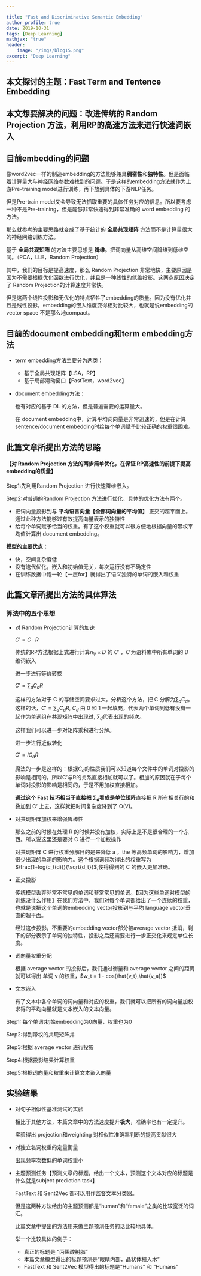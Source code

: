 ```yaml
---

title: "Fast and Discriminative Semantic Embedding"
author_profile: true
date: 2019-10-31
tags: [Deep Learning]
mathjax: "true"
header:
    image: "/imgs/blog15.png"
excerpt: "Deep Learning"
---
```


## 本文探讨的主题：Fast Term and Tentence Embedding

## 本文想要解决的问题：改进传统的 Random Projection 方法，利用RP的高速方法来进行快速词嵌入

## 目前embedding的问题

像word2vec一样的制造embedding的方法能够兼具**稠密性**和**独特性**。但是面临着计算量大与神经网络参数难找到的问题。于是这样的embedding方法就作为上游Pre-training model进行训练，再下放到具体的下游NLP任务。

但是Pre-train model又会导致无法抓取重要的具体任务对应的信息。所以要考虑一种不是Pre-training，但是能够非常快速得到非常准确的 word embedding 的方法。

那么就参考的主要思路就变成了基于统计的 **全局共现矩阵** 方法而不是计算量很大的神经网络训练方法。

基于 **全局共现矩阵** 的方法主要思想是 **降维**。把词向量从高维空间降维到低维空间。（PCA，LLE，Random Projection）

其中，我们的目标是提高速度，那么 Random Projection 非常地快，主要原因是因为不需要根据优化函数进行优化，并且是一种线性的低维投影。这两点原因决定了 Random Projection的计算速度非常快。

但是这两个线性投影和无优化的特点牺牲了embedding的质量。因为没有优化并且是线性投影，embedding的嵌入维度变得相对比较大，也就是说embedding的vector space 不是那么地compact。

## 目前的document embedding和term embedding方法

* term embedding方法主要分为两类：

  * 基于全局共现矩阵【LSA，RP】
  * 基于局部滑动窗口【FastText，word2vec】

* document embedding方法：

  也有对应的基于 DL 的方法，但是普遍需要的运算量大。

  在 document embedding中，计算平均词向量是非常迅速的，但是在计算 sentence/document embedding时给每个单词赋予比较正确的权重很困难。

## 此篇文章所提出方法的思路

#### 【对 Random Projection 方法的两步简单优化，在保证 RP高速性的前提下提高embedding的质量】

Step1:先利用Random Projection 进行快速降维嵌入。

Step2:对普通的Random Projection 方法进行优化，具体的优化方法有两个。

* 把词向量投影到与 **平均语言向量【全部词向量的平均值】** 正交的超平面上。通过此种方法能够过有效提高向量表示的独特性
* 给每个单词赋予恰当的权重。有了这个权重就可以很方便地根据向量的带权平均值计算出 document embedding。

**模型的主要优点：**

* 快，空间复杂度低
* 没有迭代优化，嵌入和初始值无关，每次运行没有不确定性
* 在训练数据中跑一轮【一层for】就得出了语义独特的单词的嵌入和权重

## 此篇文章所提出方法的具体算法

### 算法中的五个思想

* 对 Random Projection计算的加速

  $C' = C \cdot R$

  传统的RP方法根据上式进行计算$n_V \times D$ 的 $C'$ ，$C'$为语料库中所有单词的 D 维词嵌入

  进一步进行等价转换

  $C' = \sum_d C_d R$

  这样的方法对于 C 的存储空间要求过大。分析这个方法，把 C 分解为$\sum_d C_d$。这样的话，$C' = \sum_d C_d R$, $C_d$ 由 0 和 1 一起填充，代表两个单词到低有没有一起作为单词组在共现矩阵中出现过, $\sum_d$代表出现的频次。

  这样我们可以进一步对矩阵乘积进行分解。

  进一步进行近似转化

  $C' = I C_d R$

  魔法的一步是这样的：根据$C_d$的性质我们可以知道每个文件中的单词对投影的影响是相同的。所以C’与R的关系直接相加就可以了。相加的原因就在于每个单词对投影的影响是相同的，于是不用加权直接相加。

  **通过这个 Fast 技巧相当于直接把 $\sum_{d}$看成是单位矩阵**直接把 R 所有相关行的和叠加到 C’ 上去，这样就把时间复杂度降到了 O(V)。

* 对共现矩阵加权来增强鲁棒性

  那么之前的时候在处理 R 的时候并没有加权，实际上是不是很合理的一个东西。所以说这里还是要对 C 进行一个加权操作

  对共现矩阵 C 进行权重分解目的是来降低 a ，the 等高频单词的影响力，增加很少出现的单词的影响力。这个根据词频次得出的权重写为 $\frac{1+log(c_t(d))}{\sqrt{d_t}}$,使得得到的 C 的嵌入更加准确。

* 正交投影

  传统模型丢弃非常不常见的单词和非常常见的单词。【因为这些单词对模型的训练没什么作用】在我们方法中，我们对每个单词都给出了一个连续的权重，也就是说把这个单词的embedding vector投影到与平均 language vector垂直的超平面。

  经过这步投影，不重要的embedding vector部分被average vector 抵消，剩下的部分表示了单词的独特性，投影之后还需要进行一步正交化来规定单位长度。

* 词向量权重分配

  根据 average vector 的投影后，我们通过衡量和 average vector 之间的距离就可以得出 单词 v 的权重，$w_t = 1 - cos(\hat{v_t},\hat{v_a})$

* 文本嵌入

  有了文本中各个单词的词向量和对应的权重，我们就可以把所有的词向量加权求得的平均向量就是文本嵌入的文本向量。

Step1: 每个单词t初始embedding为0向量，权重也为0

Step2:得到带权的共现矩阵并

Step3:根据 average vector 进行投影

Step4:根据投影结果计算权重

Step5:根据词向量和权重来计算文本嵌入向量

## 实验结果

* 对句子相似性基准测试的实验

  相比于其他方法，本篇文章中的方法速度提升**极大**，准确率也有一定提升。

  实验得出 projection和weighting 对相似性准确率判断的提高贡献很大

* 对独立名词权重的定量衡量

  出现频率次数低的单词权重小

* 主题预测任务【预测文章的标题，给出一个文本，预测这个文本对应的标题是什么就是subject prediction task】

  FastText 和 Sent2Vec 都可以用作监督文本分类器。

  但是这两种方法给出的主题预测都是“human”和“female”之类的比较宽泛的词汇。

  此篇文章中提出的方法用来做主题预测任务的话比较地具体。

  举一个比较具体的例子：

  * 真正的标题是 “丙烯酸树脂”
  * 本篇文章模型得出的标题预测是“眼睛内部，晶状体植入术”
  * FastText 和 Sent2Vec 模型得出的标题是“Humans” 和 “Humans”

  




